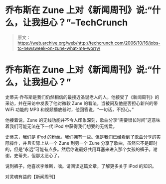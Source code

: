 # 乔布斯在 Zune 上对《新闻周刊》说:“什么，让我担心？”–TechCrunch

> 原文：<https://web.archive.org/web/http://techcrunch.com/2006/10/16/jobs-to-newsweek-on-zune-what-me-worry/>

# 乔布斯在 Zune 上对《新闻周刊》说:“什么，让我担心？”

史蒂夫·乔布斯是我们仍然相信的最接近圣诞老人的人，他接受了《新闻周刊》的采访，并在采访中发表了他对微软 Zune 的看法。当被问及他是否担心新兴的带 WiFi 功能的 MP3 和视频播放器时，他回答说，“一句话，不担心。”

他接着说，Zune 的无线功能并不令人印象深刻，歌曲分享“需要很长时间”这意味着我们可能无法在下一代 iPod 中获得我们想要的无线爱。

史蒂夫，我们是 iPod 的粉丝。我们拥有一些。但是我们已经看到了歌曲分享的实际操作，并且实际上从一个 Zune 到另一个 Zune 分享了歌曲，虽然它不是即时的，但是“永远”可能有点多。然后你说最好共用耳塞来进入那个女孩的裤子。谢谢，史蒂夫，但那太恶心了。

说到裤子，他喜欢李维斯，咄。请阅读这篇文章，了解更多关于 iPod 的知识。

对灵魂有益的【新闻周刊】